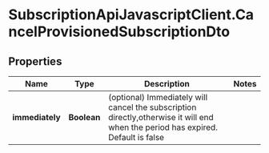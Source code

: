 # SubscriptionApiJavascriptClient.CancelProvisionedSubscriptionDto

## Properties
Name | Type | Description | Notes
------------ | ------------- | ------------- | -------------
**immediately** | **Boolean** | (optional) Immediately will cancel the subscription directly,otherwise it will end when the period has expired. Default is false | 
